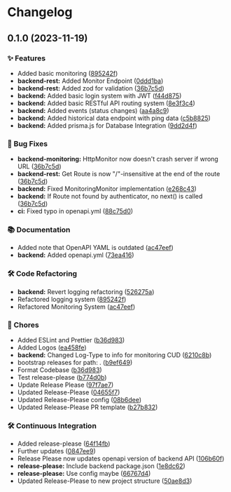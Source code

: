 # Changelog

## 0.1.0 (2023-11-19)


### ✨ Features

* Added basic monitoring ([895242f](https://github.com/SachsenspieltCoding/montimus/commit/895242fe02934170e9efad4e5a0a0e08ec36a66f))
* **backend-rest:** Added Monitor Endpoint ([0ddd1ba](https://github.com/SachsenspieltCoding/montimus/commit/0ddd1ba799f7f569ae9ffeadff7017375d47a5e1))
* **backend-rest:** Added zod for validation ([36b7c5d](https://github.com/SachsenspieltCoding/montimus/commit/36b7c5dae1a8178e707c707feb417f811939e260))
* **backend:** Added basic login system with JWT ([f44d875](https://github.com/SachsenspieltCoding/montimus/commit/f44d875ccb482df1174a79650deb764ffb5fdbfb))
* **backend:** Added basic RESTful API routing system ([8e3f3c4](https://github.com/SachsenspieltCoding/montimus/commit/8e3f3c4031290147d2d18b87128d48b02aa10338))
* **backend:** Added events (status changes) ([aa4a8c9](https://github.com/SachsenspieltCoding/montimus/commit/aa4a8c969f59a3aeb372256b1d20c56aecb4804b))
* **backend:** Added historical data endpoint with ping data ([c5b8825](https://github.com/SachsenspieltCoding/montimus/commit/c5b8825828a6f2f6f79e503109c0094322686480))
* **backend:** Added prisma.js for Database Integration ([9dd2d4f](https://github.com/SachsenspieltCoding/montimus/commit/9dd2d4fd3444cdaaa8146af7106a02b9c1b358b1))


### 🐛 Bug Fixes

* **backend-monitoring:** HttpMonitor now doesn't crash server if wrong URL ([36b7c5d](https://github.com/SachsenspieltCoding/montimus/commit/36b7c5dae1a8178e707c707feb417f811939e260))
* **backend-rest:** Get Route is now "/"-insensitive at the end of the route ([36b7c5d](https://github.com/SachsenspieltCoding/montimus/commit/36b7c5dae1a8178e707c707feb417f811939e260))
* **backend:** Fixed MonitoringMonitor implementation ([e268c43](https://github.com/SachsenspieltCoding/montimus/commit/e268c43c25718636b760623f60533644f318575f))
* **backend:** If Route not found by authenticator, no next() is called ([36b7c5d](https://github.com/SachsenspieltCoding/montimus/commit/36b7c5dae1a8178e707c707feb417f811939e260))
* **ci:** Fixed typo in openapi.yml ([88c75d0](https://github.com/SachsenspieltCoding/montimus/commit/88c75d06e0a42dd3e68694617b18e13aee0690c3))


### 📚 Documentation

* Added note that OpenAPI YAML is outdated ([ac47eef](https://github.com/SachsenspieltCoding/montimus/commit/ac47eeffbb918e48954efcdbfb9c9d5458c49350))
* **backend:** Added openapi.yml ([73ea416](https://github.com/SachsenspieltCoding/montimus/commit/73ea4166b3dc110a1cf9b76d9be646440c812e9b))


### 🛠️ Code Refactoring

* **backend:** Revert logging refactoring ([526275a](https://github.com/SachsenspieltCoding/montimus/commit/526275ac10d53e9097a9c1f54e1962012bdfcd11))
* Refactored logging system ([895242f](https://github.com/SachsenspieltCoding/montimus/commit/895242fe02934170e9efad4e5a0a0e08ec36a66f))
* Refactored Monitoring System ([ac47eef](https://github.com/SachsenspieltCoding/montimus/commit/ac47eeffbb918e48954efcdbfb9c9d5458c49350))


### 🧹 Chores

* Added ESLint and Prettier ([b36d983](https://github.com/SachsenspieltCoding/montimus/commit/b36d983de1fc3b969d79fc7f5fd48e078aaac058))
* Added Logos ([ea458fe](https://github.com/SachsenspieltCoding/montimus/commit/ea458fe4760d49ea4b7b127551d6c72a3d92faad))
* **backend:** Changed Log-Type to info for monitoring CUD ([6210c8b](https://github.com/SachsenspieltCoding/montimus/commit/6210c8bc07d674c25e9b7e817cb3622e885f0cf4))
* bootstrap releases for path: . ([b9ef649](https://github.com/SachsenspieltCoding/montimus/commit/b9ef649e42569e9f1a2cb12ba1ff071c3afeb604))
* Format Codebase ([b36d983](https://github.com/SachsenspieltCoding/montimus/commit/b36d983de1fc3b969d79fc7f5fd48e078aaac058))
* Test release-please ([b774d0b](https://github.com/SachsenspieltCoding/montimus/commit/b774d0b487ab58c49e1af730fd546cc98f07ab11))
* Update Release Please ([97f7ae7](https://github.com/SachsenspieltCoding/montimus/commit/97f7ae7046a540b67ffac70dba17c3c6bbbe66bd))
* Updated Release-Please ([04655f7](https://github.com/SachsenspieltCoding/montimus/commit/04655f76113f73bf7a4b7a99774be16639581747))
* Updated Release-Please config ([08b6dee](https://github.com/SachsenspieltCoding/montimus/commit/08b6dee67ab50ed97921517d82a2fde38ce8620d))
* Updated Release-Please PR template ([b27b832](https://github.com/SachsenspieltCoding/montimus/commit/b27b832d21283d2247c2b8d81fde23c87624924c))


### 🛠️ Continuous Integration

* Added release-please ([64f14fb](https://github.com/SachsenspieltCoding/montimus/commit/64f14fb03ca71a889968f9ed0c7a48edbb192874))
* Further updates ([0847ee9](https://github.com/SachsenspieltCoding/montimus/commit/0847ee9f8acdfcbe610dea2b63aca0a20a9a9786))
* Release Please now updates openapi version of backend API ([106b60f](https://github.com/SachsenspieltCoding/montimus/commit/106b60f8406594aee647bb917c77cd19d24cf415))
* **release-please:** Include backend package.json ([1e8dc62](https://github.com/SachsenspieltCoding/montimus/commit/1e8dc6201bb71b447e524b14e704fb2b281d6372))
* **release-please:** Use config maybe ([66767d4](https://github.com/SachsenspieltCoding/montimus/commit/66767d4c75e2de330d5d9ab005f0b36e58097059))
* Updated Release-Please to new project structure ([50ae8d3](https://github.com/SachsenspieltCoding/montimus/commit/50ae8d353d1a1e60899a3ade364af7a6f0877b19))
